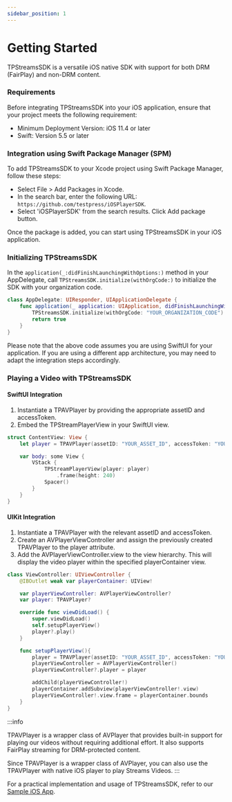 ```yaml
---
sidebar_position: 1
---
```

# Getting Started

TPStreamsSDK is a versatile iOS native SDK with support for both DRM (FairPlay) and non-DRM content.

### Requirements
Before integrating TPStreamsSDK into your iOS application, ensure that your project meets the following requirement:

- Minimum Deployment Version: iOS 11.4 or later
- Swift: Version 5.5 or later

### Integration using Swift Package Manager (SPM)
To add TPStreamsSDK to your Xcode project using Swift Package Manager, follow these steps:

- Select File > Add Packages in Xcode.
- In the search bar, enter the following URL: `https://github.com/testpress/iOSPlayerSDK`.
- Select 'iOSPlayerSDK' from the search results. Click Add package button.

Once the package is added, you can start using TPStreamsSDK in your iOS application.

### Initializing TPStreamsSDK 

In the `application(_:didFinishLaunchingWithOptions:)` method in your AppDelegate, call `TPStreamsSDK.initialize(withOrgCode:)` to initialize the SDK with your organization code.

``` swift
class AppDelegate: UIResponder, UIApplicationDelegate {
    func application(_ application: UIApplication, didFinishLaunchingWithOptions launchOptions: [UIApplication.LaunchOptionsKey: Any]?) -> Bool {
        TPStreamsSDK.initialize(withOrgCode: "YOUR_ORGANIZATION_CODE")
        return true
    }
}
```

Please note that the above code assumes you are using SwiftUI for your application. If you are using a different app architecture, you may need to adapt the integration steps accordingly.


### Playing a Video with TPStreamsSDK

#### SwiftUI Integration

1. Instantiate a TPAVPlayer by providing the appropriate assetID and accessToken.
2. Embed the TPStreamPlayerView in your SwiftUI view.
    
``` swift
struct ContentView: View {
    let player = TPAVPlayer(assetID: "YOUR_ASSET_ID", accessToken: "YOUR_ACCESS_TOKEN")

    var body: some View {
        VStack {
            TPStreamPlayerView(player: player)
                .frame(height: 240)
            Spacer()
        }
    }
}
```

#### UIKit Integration

1. Instantiate a TPAVPlayer with the relevant assetID and accessToken.
2. Create an AVPlayerViewController and assign the previously created TPAVPlayer to the player attribute.
3. Add the AVPlayerViewController.view to the view hierarchy. This will display the video player within the specified playerContainer view.

``` swift
class ViewController: UIViewController {
    @IBOutlet weak var playerContainer: UIView!

    var playerViewController: AVPlayerViewController?
    var player: TPAVPlayer?

    override func viewDidLoad() {
        super.viewDidLoad()
        self.setupPlayerView()
        player?.play()
    }

    func setupPlayerView(){
        player = TPAVPlayer(assetID: "YOUR_ASSET_ID", accessToken: "YOUR_ACCESS_TOKEN")
        playerViewController = AVPlayerViewController()
        playerViewController?.player = player

        addChild(playerViewController!)
        playerContainer.addSubview(playerViewController!.view)
        playerViewController!.view.frame = playerContainer.bounds
    }
}
```

:::info

 TPAVPlayer is a wrapper class of AVPlayer that provides built-in support for playing our videos without requiring additional effort. It also supports FairPlay streaming for DRM-protected content.

 Since TPAVPlayer is a wrapper class of AVPlayer, you can also use the TPAVPlayer with native iOS player to play Streams Videos.
:::


For a practical implementation and usage of TPStreamsSDK, refer to our [Sample iOS App](https://github.com/testpress/sample-iOS-app).
